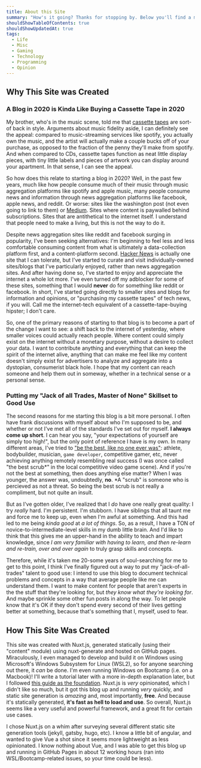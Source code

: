 ```yaml
---
title: About this Site
summary: "How's it going? Thanks for stopping by. Below you'll find a meta blog post about this site, why it was created, how it was created, and what kind of content you'll expect to find."
shouldShowTableOfContents: true
shouldShowUpdatedAt: true
tags: 
  - Life
  - Misc
  - Gaming
  - Technology
  - Programming
  - Opinion
---
```


## Why This Site was Created
### A Blog in 2020 is Kinda Like Buying a Cassette Tape in 2020
My brother, who's in the music scene, told me that [cassette tapes](https://en.wikipedia.org/wiki/Cassette_tape#/media/File:Compactcassette.jpg) are sort-of back in style. Arguments about music fidelity aside, I can definitely see the appeal: compared to music-streaming services like spotify, you actually own the music, and the artist will actually make a couple bucks off of your purchase, as opposed to the fraction of the penny they'll make from spotify. And when compared to CDs, cassette tapes function as neat little display pieces, with tiny little labels and pieces of artwork you can display around your apartment. In that sense, I can see the appeal.

So how does this relate to starting a blog in 2020? Well, in the past few years, much like how people consume much of their music through music aggregation platforms like spotify and apple music, many people consume news and information through news aggregation platforms like facebook, apple news, and reddit. Or worse: sites like the washington post (not even going to link to them) or [Medium](https://medium.com). Sites where content is paywalled behind subscriptions. Sites that are antithetical to the internet itself. I understand that people need to make a living, but this is not the way to do it.

Despite news aggregation sites like reddit and facebook surging in popularity, I've been seeking alternatives: I'm beginning to feel less and less comfortable consuming content from what is ultimately a data-collection platform first, and a content-platform second. [Hacker News](https://news.ycombinator.com/) is actually one site that I can tolerate, but I've started to curate and visit individually-owned sites/blogs that I've particularly enjoyed, rather than news aggregation sites. And after having done so, I've started to enjoy and appreciate the internet a whole lot more. I've even turned off my adblocker for some of these sites, something that I would **never** do for something like reddit or facebook. In short, I've started going directly to smaller sites and blogs for information and opinions, or "purchasing my cassette tapes" of tech news, if you will. Call me the internet-tech equivalent of a cassette-tape-buying hipster; I don't care.

So, one of the primary reasons of starting to that blog is to become a part of the change I want to see: a shift back to the internet of yesterday, where smaller voices could actually reach people. Where content could simply exist on the internet without a monetary purpose, without a desire to collect your data. I want to contribute anything and everything that can keep the spirit of the internet alive, anything that can make me feel like my content doesn't simply exist for advertisers to analyze and aggregate into a dystopian, consumerist black hole. I hope that my content can reach someone and help them out in someway, whether in a technical sense or a personal sense.

### Putting my "Jack of all Trades, Master of None" Skillset to Good Use
The second reasons for me starting this blog is a bit more personal. I often have frank discussions with myself about who I'm supposed to be, and whether or not I've met all of the standards I've set out for myself. **I always come up short**. I can hear you say, "your expectations of yourself are simply too high!", but the only point of reference I have is my own. In many different areas, I've tried to ["be the best, like no one ever was"](https://www.youtube.com/watch?v=rg6CiPI6h2g): athlete, bodybuilder, musician, `game developer`, competitive gamer, etc, never achieving anything remotely resembling real success (I was once called "the best scrub\*" in the local competitive video game scene). And if you're not the best at something, then does anything else matter? When I was younger, the answer was, undoubtedly, **no**. <span class="disclaimer">\*A "scrub" is someone who is percieved as not a threat. So being the best scrub is not really a compliment, but not quite an insult</span>.

But as I've gotten older, I've realized that I *do* have one really great quality: I try *really* hard. I'm persistent. I'm stubborn. I have siblings that all taunt me and force me to keep up, even when I'm awful at something. And this had led to me being *kinda good* at *a lot of things*. So, as a result, I have a TON of novice-to-intermediate-level skills in my dumb little brain. And I'd like to think that this gives me an upper-hand in the ability to teach and impart knowledge, since *I am very familiar with having to learn, and then re-learn and re-train, over and over again* to truly grasp skills and concepts. 

Therefore, while it's taken me 20-some years of soul-searching for me to get to this point, I think I've finally figured out a way to put my "jack-of-all-trades" talent to good use: I intend to use this blog to document technical problems and concepts in a way that average people like me can understand them. I want to make content for people that aren't experts in the the stuff that they're looking for, but *they know what they're looking for*. And maybe sprinkle some other fun posts in along the way. To let people know that it's OK if they don't spend every second of their lives getting better at something, because that's something that I, myself, used to fear. 

## How This Site Was Created
This site was created with Nuxt.js, generated statically (using their "content" module) using nuxt-generate and hosted on GitHub pages. Miraculously, I even managed to develop and build it on Windows using Microsoft's Windows Subsystem for Linux (WSL2), so for anyone searching out there, it *can* be done. I'm even running Windows on Bootcamp (i.e. on a Macbook)! I'll write a tutorial later with a more in-depth explanation later, but I followed [this guide as the foundation](https://nuxtjs.org/blog/creating-blog-with-nuxt-content/). Nuxt.js is *very* opinionated, which I didn't like so much, but it got this blog up and running *very* quickly, and static site generation is *amazing* and, most importantly, **free**. And because it's statically generated, **it's fast as hell to load and use**. So overall, Nuxt.js seems like a very useful and powerful framework, and a great fit for certain use cases. 

I chose Nuxt.js on a whim after surveying several different static site generation tools (jekyll, gatsby, hugo, etc). I know a little bit of angular, and wanted to give Vue a shot since it seems more lightweight as less opinionated. I know nothing about Vue, and I was able to get this blog up and running in GitHub Pages in about 12 working hours (ran into WSL/Bootcamp-related issues, so your time could be less).